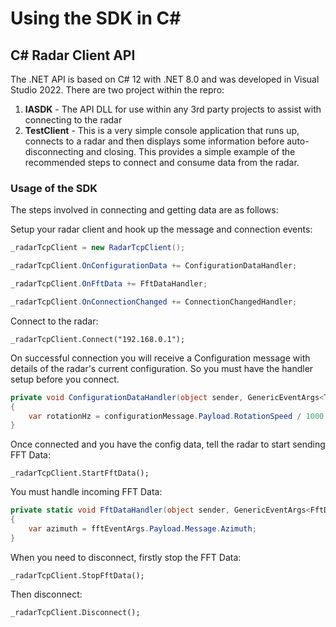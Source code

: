 Using the SDK in C#
===================


## C# Radar Client API

The .NET API is based on C# 12 with .NET 8.0 and was developed in Visual Studio 2022.
There are two project within the repro:

1. **IASDK** - The API DLL for use within any 3rd party projects to assist with connecting to the radar
1. **TestClient** - This is a very simple console application that runs up, connects to a radar and then displays some information before auto-disconnecting and closing. This provides a simple example of the recommended steps to connect and consume data from the radar.


### Usage of the SDK

The steps involved in connecting and getting data are as follows:

Setup your radar client and hook up the message and connection events:

```C#
_radarTcpClient = new RadarTcpClient();

_radarTcpClient.OnConfigurationData += ConfigurationDataHandler;

_radarTcpClient.OnFftData += FftDataHandler;

_radarTcpClient.OnConnectionChanged += ConnectionChangedHandler;
```

Connect to the radar:
```
_radarTcpClient.Connect("192.168.0.1");
```

On successful connection you will receive a Configuration message with details of the radar's current configuration. So you must have the handler setup before you connect.
```C#
private void ConfigurationDataHandler(object sender, GenericEventArgs<TcpConfigurationDataMessage> configurationMessage)
{
	var rotationHz = configurationMessage.Payload.RotationSpeed / 1000.0	
}
```

Once connected and you have the config data, tell the radar to start sending FFT Data:
```
_radarTcpClient.StartFftData();
```

You must handle incoming FFT Data:
```C#
private static void FftDataHandler(object sender, GenericEventArgs<FftData> fftEventArgs)
{
	var azimuth = fftEventArgs.Payload.Message.Azimuth;	
}
```

When you need to disconnect, firstly stop the FFT Data:
```
_radarTcpClient.StopFftData();
```

Then disconnect:
```
_radarTcpClient.Disconnect();
```